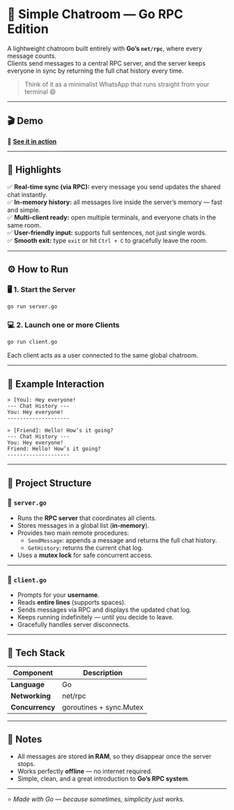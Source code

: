 # 💬 Simple Chatroom — Go RPC Edition  

A lightweight chatroom built entirely with **Go’s `net/rpc`**, where every message counts.  
Clients send messages to a central RPC server, and the server keeps everyone in sync by returning the full chat history every time.  

> Think of it as a minimalist WhatsApp that runs straight from your terminal 😄  

---

## 🎬 Demo  

🎥 [**See it in action**](https://drive.google.com/drive/folders/1URbr35o-_0t1axnYDAsKqbcgyf6X1dTb)

---

## 🚀 Highlights  

✅ **Real-time sync (via RPC):** every message you send updates the shared chat instantly.  
✅ **In-memory history:** all messages live inside the server’s memory — fast and simple.  
✅ **Multi-client ready:** open multiple terminals, and everyone chats in the same room.  
✅ **User-friendly input:** supports full sentences, not just single words.  
✅ **Smooth exit:** type `exit` or hit `Ctrl + C` to gracefully leave the room.  

---

## ⚙️ How to Run  

### 🖥️ 1. Start the Server  
```bash
go run server.go
```

### 💻 2. Launch one or more Clients  
```bash
go run client.go
```

Each client acts as a user connected to the same global chatroom.  

---

## 🧠 Example Interaction  

```
> [You]: Hey everyone!
--- Chat History ---
You: Hey everyone!
--------------------

> [Friend]: Hello! How’s it going?
--- Chat History ---
You: Hey everyone!
Friend: Hello! How’s it going?
--------------------
```

---

## 🧩 Project Structure  

### 🧱 `server.go`  
- Runs the **RPC server** that coordinates all clients.  
- Stores messages in a global list (**in-memory**).  
- Provides two main remote procedures:  
  - `SendMessage`: appends a message and returns the full chat history.  
  - `GetHistory`: returns the current chat log.  
- Uses a **mutex lock** for safe concurrent access.  

---

### 💬 `client.go`  
- Prompts for your **username**.  
- Reads **entire lines** (supports spaces).  
- Sends messages via RPC and displays the updated chat log.  
- Keeps running indefinitely — until you decide to leave.  
- Gracefully handles server disconnects.  

---

## 🧰 Tech Stack  

| Component | Description |
|------------|-------------|
| **Language** | Go |
| **Networking** | net/rpc |
| **Concurrency** | goroutines + sync.Mutex |

---

## 🧾 Notes  

- All messages are stored **in RAM**, so they disappear once the server stops.  
- Works perfectly **offline** — no internet required.  
- Simple, clean, and a great introduction to **Go’s RPC system**.  

---

⭐ *Made with Go — because sometimes, simplicity just works.*
